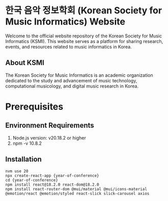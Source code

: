 # 한국 음악 정보학회 (Korean Society for Music Informatics) Website

Welcome to the official website repository of the Korean Society for Music Informatics (KSMI). This website serves as a platform for sharing research, events, and resources related to music informatics in Korea.

## About KSMI
The Korean Society for Music Informatics is an academic organization dedicated to the study and advancement of music technology, computational musicology, and digital music research in Korea.

# Prerequisites

## Environment Requirements
1. Node.js version: v20.18.2 or higher
2. npm -v 10.8.2


## Installation

```
nvm use 20
npx create-react-app {year-of-conference}
cd {year-of-conference}
npm install react@18.2.0 react-dom@18.2.0
npm install react-router-dom @mui/material @mui/icons-material @emotion/react @emotion/styled react-slick slick-carousel axios
```